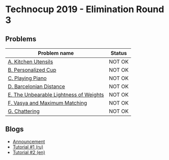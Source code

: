 # Technocup 2019 - Elimination Round 3

## Problems

|Problem name|Status|
|------------|---------|
| [A. Kitchen Utensils](problems/A._Kitchen_Utensils.md)|NOT OK|
| [B. Personalized Cup](problems/B._Personalized_Cup.md)|NOT OK|
| [C. Playing Piano](problems/C._Playing_Piano.md)|NOT OK|
| [D. Barcelonian Distance](problems/D._Barcelonian_Distance.md)|NOT OK|
| [E. The Unbearable Lightness of Weights](problems/E._The_Unbearable_Lightness_of_Weights.md)|NOT OK|
| [F. Vasya and Maximum Matching](problems/F._Vasya_and_Maximum_Matching.md)|NOT OK|
| [G. Chattering](problems/G._Chattering.md)|NOT OK|
## Blogs

- [Announcement](blogs/Announcement.md)
- [Tutorial #1 (ru)](blogs/Tutorial_1_(ru).md)
- [Tutorial #2 (en)](blogs/Tutorial_2_(en).md)
